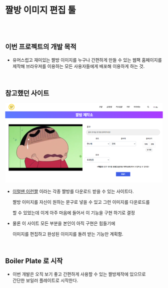 # 짤방 이미지 편집 툴
<br /><br />


## 이번 프로젝트의 개발 목적

- 유머스럽고 재미있는 짤방 이미지를 누구나 간편하게 만들 수 있는 웹팩 홈페이지를        
제작해 브라우져를 이용하는 모든 사용자들에게 배포해 이용하게 하는 것.

<br />

## 참고했던 사이트

![짤방사이트](https://github.com/DragooCho/TIL/blob/main/image/2021-02-18-140325.png?raw=true)

- [이럴땐 이런짤](https://2runzzal.com/) 이라는 각종 짤방를 다운로드 받을 수 있는 사이트다.

    짤방 이미지를 자신이 원하는 문구로 넣을 수 있고 그런 이미지를 다운로드를

    할 수 있었는데 이게 아주 마음에 들어서 이 기능을 구현 하기로 결정

- 물론 이 사이트 모든 부분을 본인이 아직 구현은 힘들기에

    이미지를 편집하고 완성된 이미지를 돌려 받는 기능만 계획함.

<br />

## Boiler Plate 로 시작

- 이번 개발은 오직 보기 좋고 간편하게 사용할 수 있는 짤방제작에 있으므로        
간단한 보일러 플레이트로 시작한다.